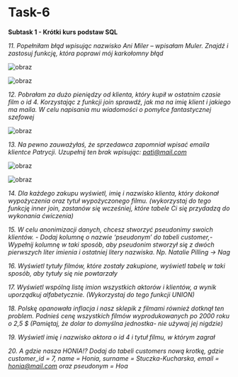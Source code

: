 # Task-6

__Subtask 1 - Krótki kurs podstaw SQL__


*11. Popełniłam błąd wpisując nazwisko Ani Miler – wpisałam Muler. Znajdź i zastosuj funkcję, która poprawi mój karkołomny błąd*
 
 ![obraz](https://user-images.githubusercontent.com/116674154/205484556-e5e67d5d-b442-462c-9af2-6148734850e1.png)
  
![obraz](https://user-images.githubusercontent.com/116674154/205484569-1693eebe-056e-4388-9c52-46e53713f72d.png)


*12. Pobrałam za dużo pieniędzy od klienta, który kupił w ostatnim czasie film o id 4. Korzystając z funkcji join sprawdź, jak ma na imię klient i jakiego ma maila. W celu napisania mu wiadomości o pomyłce fantastycznej szefowej*

![obraz](https://user-images.githubusercontent.com/116674154/205484585-a3e98428-7db5-4d10-ae45-99fdbebb04f8.png)

 
*13. Na pewno zauważyłaś, że sprzedawca zapomniał wpisać emaila klientce Patrycji. Uzupełnij ten brak wpisując: pati@mail.com*
 
 ![obraz](https://user-images.githubusercontent.com/116674154/205484598-b0ed2041-96a0-4fae-bc7c-7a311040c091.png)

![obraz](https://user-images.githubusercontent.com/116674154/205484602-25b7ab94-7158-40de-9a81-d118a595db2d.png)


*14. Dla każdego zakupu wyświetl, imię i nazwisko klienta, który dokonał wypożyczenia oraz tytuł wypożyczonego filmu. (wykorzystaj do tego funkcję inner join, zastanów się wcześniej, które tabele Ci się przydadzą do wykonania ćwiczenia)*
  
 

*15. W celu anonimizacji danych, chcesz stworzyć pseudonimy swoich klientów. - Dodaj kolumnę o nazwie ‘pseudonym’ do tabeli customer,- Wypełnij kolumnę w taki sposób, aby pseudonim stworzył się z dwóch pierwszych liter imienia i ostatniej litery nazwiska. Np. Natalie Pilling → Nag*



*16. Wyświetl tytuły filmów, które zostały zakupione, wyświetl tabelę w taki sposób, aby tytuły się nie powtarzały*



*17. Wyświetl wspólną listę imion wszystkich aktorów i klientów, a wynik uporządkuj alfabetycznie. (Wykorzystaj do tego funkcji UNION)*


*18. Polskę opanowała inflacja i nasz sklepik z filmami również dotknął ten problem. Podnieś cenę wszystkich filmów wyprodukowanych po 2000 roku o 2,5 $ (Pamiętaj, że dolar to domyślna jednostka- nie używaj jej nigdzie)*



*19. Wyświetl imię i nazwisko aktora o id 4 i tytuł filmu, w którym zagrał*



*20. A gdzie nasza HONIA!? Dodaj do tabeli customers nową krotkę, gdzie customer_id = 7, name = Honia, surname = Stuczka-Kucharska, email = honia@mail.com oraz pseudonym = Hoa*
